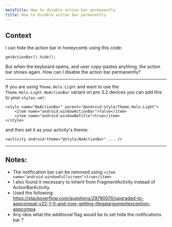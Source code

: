 ```yaml
---
metaTitle: How to disable action bar permanently
title: How to disable action bar permanently
---
```


## Context

I can hide the action bar in honeycomb using this code:



```
getActionBar().hide();

```

But when the keyboard opens, and user copy-pastes anything, the action bar shows again.
How can I disable the action bar permanently?



---

If you are using `Theme.Holo.Light` and want to use the `Theme.Holo.Light.NoActionBar` variant on pre 3.2 devices you can add this to your `styles.xml`:



```
<style name="NoActionBar" parent="@android:style/Theme.Holo.Light">
    <item name="android:windowActionBar">false</item>
    <item name="android:windowNoTitle">true</item>
</style> 

```

and then set it as your activity's theme:



```
<activity android:theme="@style/NoActionBar" ... />

```


---

## Notes:

-  The notification bar can be removed using `<item name="android:windowFullscreen">true</item>`
- I also found it necessary to inherit from FragmentActivity instead of ActionBarActivity.
- Used the following: https://stackoverflow.com/questions/29790070/upgraded-to-appcompat-v22-1-0-and-now-getting-illegalargumentexception-appcompa
- Any idea what the additional flag would be to set hide the notifications bar ?
